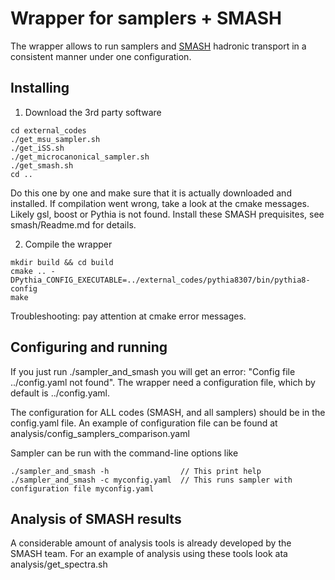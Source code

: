 # Wrapper for samplers + SMASH

The wrapper allows to run samplers and [SMASH](https://smash-transport.github.io) hadronic transport in a consistent manner under one configuration.

## Installing

1. Download the 3rd party software

```
cd external_codes
./get_msu_sampler.sh
./get_iSS.sh
./get_microcanonical_sampler.sh
./get_smash.sh
cd ..
```

  Do this one by one and make sure that it is actually downloaded and installed.
  If compilation went wrong, take a look at the cmake messages.
  Likely gsl, boost or Pythia is not found. Install these SMASH prequisites, see smash/Readme.md for details.

2. Compile the wrapper

```
mkdir build && cd build
cmake .. -DPythia_CONFIG_EXECUTABLE=../external_codes/pythia8307/bin/pythia8-config
make
```

  Troubleshooting: pay attention at cmake error messages.

## Configuring and running

  If you just run ./sampler_and_smash you will get an error: "Config file ../config.yaml not found".
  The wrapper need a configuration file, which by default is ../config.yaml.

  The configuration for ALL codes (SMASH, and all samplers) should be in the config.yaml file.
  An example of configuration file can be found at
  analysis/config_samplers_comparison.yaml

  Sampler can be run with the command-line options like

```
./sampler_and_smash -h                // This print help
./sampler_and_smash -c myconfig.yaml  // This runs sampler with configuration file myconfig.yaml
```

## Analysis of SMASH results

  A considerable amount of analysis tools is already developed by the SMASH team.
  For an example of analysis using these tools look ata analysis/get_spectra.sh

